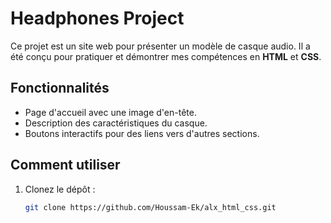 # Headphones Project

Ce projet est un site web pour présenter un modèle de casque audio. Il a été conçu pour pratiquer et démontrer mes compétences en **HTML** et **CSS**.

## Fonctionnalités
- Page d'accueil avec une image d'en-tête.
- Description des caractéristiques du casque.
- Boutons interactifs pour des liens vers d'autres sections.

## Comment utiliser
1. Clonez le dépôt :
   ```bash
   git clone https://github.com/Houssam-Ek/alx_html_css.git
